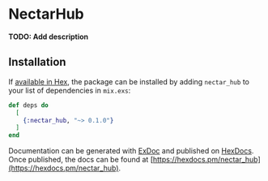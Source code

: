 # NectarHub

**TODO: Add description**

## Installation

If [available in Hex](https://hex.pm/docs/publish), the package can be installed
by adding `nectar_hub` to your list of dependencies in `mix.exs`:

```elixir
def deps do
  [
    {:nectar_hub, "~> 0.1.0"}
  ]
end
```

Documentation can be generated with [ExDoc](https://github.com/elixir-lang/ex_doc)
and published on [HexDocs](https://hexdocs.pm). Once published, the docs can
be found at [https://hexdocs.pm/nectar_hub](https://hexdocs.pm/nectar_hub).

